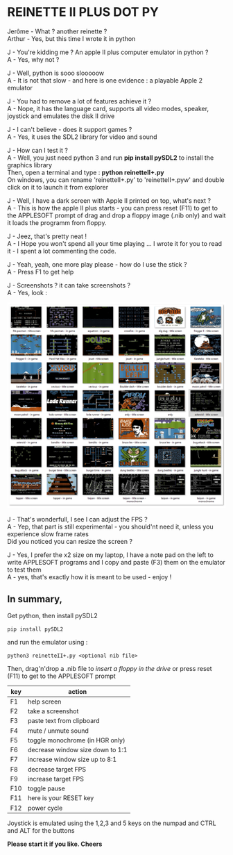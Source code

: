 
# REINETTE II PLUS DOT PY

Jerôme - What ? another reinette ?  
Arthur - Yes, but this time I wrote it in python    

J - You're kidding me ? An apple II plus computer emulator in python ?  
A - Yes, why not ?  

J - Well, python is sooo slooooow  
A - It is not that slow - and here is one evidence : a playable Apple 2 emulator  

J - You had to remove a lot of features achieve it ?  
A - Nope, it has the language card, supports all video modes, speaker, joystick and emulates the disk II drive  
 
J - I can't believe - does it support games ?  
A - Yes, it uses the SDL2 library for video and sound  

J - How can I test it ?  
A - Well, you just need python 3 and run **pip install pySDL2** to install the graphics library  
    Then, open a terminal and type : **python reinetteII+.py**  
    On windows, you can rename 'reinetteII+.py' to 'reinetteII+.pyw' and double click on it to launch it from explorer  

J - Well, I have a dark screen with Apple II printed on top, what's next ?  
A - This is how the apple II plus starts - you can press reset (F11) to get to the APPLESOFT prompt of drag and drop a floppy image (.nib only) and wait it loads the programm from floppy.  

J - Jeez, that's pretty neat !  
A - I Hope you won't spend all your time playing ... I wrote it for you to read it - I spent a lot commenting the code.  

J - Yeah, yeah, one more play please - how do I use the stick ?  
A - Press F1 to get help  

J - Screenshots ? it can take screenshots ?  
A - Yes, look :   

![screenshots](assets/screenshots.png)

J - That's wonderfull, I see I can adjust the FPS ?  
A - Yep, that part is still experimental - you should'nt need it, unless you experience slow frame rates  
    Did you noticed you can resize the screen ?  

J - Yes, I prefer the x2 size on my laptop, I have a note pad on the left to write APPLESOFT programs and I copy and paste (F3) them on the emulator to test them  
A - yes, that's exactly how it is meant to be used - enjoy !  


## In summary,

Get python, then install pySDL2 
```
pip install pySDL2
```
and run the emulator using :
```
python3 reinetteII+.py <optional nib file>
```
Then, drag'n'drop a .nib file to *insert a floppy in the drive* or press reset (F11) to get to the APPLESOFT prompt


| key  | action                             |
|------|------------------------------------|
| F1   | help screen                        | 
| F2   | take a screenshot                  | 
| F3   | paste text from clipboard          | 
| F4   | mute / unmute sound                | 
| F5   | toggle monochrome (in HGR only)    | 
| F6   | decrease window size down to 1:1   | 
| F7   | increase window size up to 8:1     | 
| F8   | decrease target FPS                | 
| F9   | increase target FPS                | 
| F10  | toggle pause                       | 
| F11  | here is your RESET key             | 
| F12  | power cycle                        | 


Joystick is emulated using the 1,2,3 and 5 keys on the numpad and CTRL and ALT for the buttons  


**Please start it if you like. Cheers**